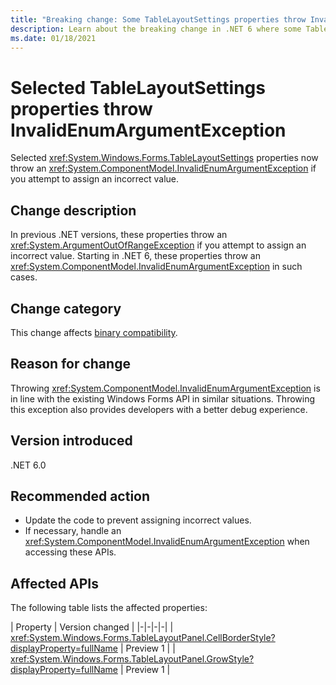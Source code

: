 ```yaml
---
title: "Breaking change: Some TableLayoutSettings properties throw InvalidEnumArgumentException"
description: Learn about the breaking change in .NET 6 where some TableLayoutSettings APIs now throw an InvalidEnumArgumentException for invalid arguments.
ms.date: 01/18/2021
---
```

# Selected TableLayoutSettings properties throw InvalidEnumArgumentException

Selected <xref:System.Windows.Forms.TableLayoutSettings> properties now throw an <xref:System.ComponentModel.InvalidEnumArgumentException> if you attempt to assign an incorrect value.

## Change description

In previous .NET versions, these properties throw an <xref:System.ArgumentOutOfRangeException> if you attempt to assign an incorrect value. Starting in .NET 6, these properties throw an <xref:System.ComponentModel.InvalidEnumArgumentException> in such cases.

## Change category

This change affects [binary compatibility](../../categories.md#binary-compatibility).

## Reason for change

Throwing <xref:System.ComponentModel.InvalidEnumArgumentException> is in line with the existing Windows Forms API in similar situations. Throwing this exception also provides developers with a better debug experience.

## Version introduced

.NET 6.0

## Recommended action

- Update the code to prevent assigning incorrect values.
- If necessary, handle an <xref:System.ComponentModel.InvalidEnumArgumentException> when accessing these APIs.

## Affected APIs

The following table lists the affected properties:

| Property | Version changed |
|-|-|-|-|
| <xref:System.Windows.Forms.TableLayoutPanel.CellBorderStyle?displayProperty=fullName> | Preview 1 |
| <xref:System.Windows.Forms.TableLayoutPanel.GrowStyle?displayProperty=fullName> | Preview 1 |

<!--

### Affected APIs

- `P:System.Windows.Forms.TableLayoutPanel.CellBorderStyle`
- `P:System.Windows.Forms.TableLayoutPanel.GrowStyle`

### Category

Windows Forms

-->
